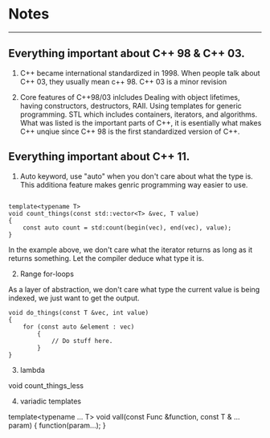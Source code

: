 # Notes
****
## Everything important about C++ 98 & C++ 03.

1. C++ became international standardized in 1998. When people talk about C++ 03, they usually mean c++ 98. C++ 03 is a minor revision 

2. Core features of C++98/03 inlcludes Dealing with object lifetimes, having constructors, destructors, RAII. Using templates for generic programming. STL which includes containers, iterators, and algorithms. What was listed is the important parts of C++, it is esentially what makes C++ unqiue since C++ 98 is the first standardized version of C++. 

## Everything important about C++ 11.

1. Auto keyword, use "auto" when you don't care about what the type is. This additiona feature makes genric programming way easier to use. 

```

template<typename T>
void count_things(const std::vector<T> &vec, T value)
{
    const auto count = std:count(begin(vec), end(vec), value);
}
```

In the example above, we don't care what the iterator returns as long as it returns something. Let the compiler deduce what type it is.

2. Range for-loops

As a layer of abstraction, we don't care what type the current value is being indexed, we just want to get the output.

```
void do_things(const T &vec, int value)
{
    for (const auto &element : vec) 
        {
            // Do stuff here. 
        }
}
```

3. lambda

void count_things_less

4. variadic templates

template<typename ... T> 
void vall(const Func &function, const T & ... param) 
{
    function(param...);
}

